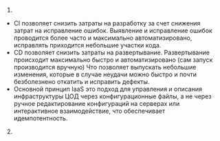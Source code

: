 1.
- CI позволяет снизить затраты на разработку за счет снижения затрат на исправление ошибок. 
  Выявление и исправление ошибок проводится более часто и максимально автоматизировано, исправлять приходится небольшие участки кода.
- CD позволяет снизить затраты на развертывание.
  Развертывание происходит максимально быстро и автоматизировано (сам запуск производится вручную)
  Что позволяет выпускать небольшие изменения, которые в случае неудачи можно быстро и почти безболезнено откатить и исправить дефекты.
- Основной принцип IaaS это подход для управления и описания инфраструктуры ЦОД через конфигурационные файлы, а не через ручное редактирование конфигураций на серверах     или интерактивное взаимодействие, что обеспечивает идемпотентность.
2.
